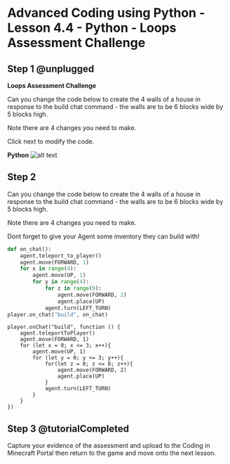 # Advanced Coding using Python - Lesson 4.4 - Python - Loops Assessment Challenge

## Step 1 @unplugged
**Loops Assessment Challenge**

Can you change the code below to create the 4 walls of a house in response to the build chat command - the walls are to be 6 blocks wide by 5 blocks high.

Note there are 4 changes you need to make.

Click next to modify the code.

**Python**
![alt text](https://advancedpython.codingcredentials.com/Lesson4/4.4/images/1.jpg?raw=true "Python")

## Step 2 
Can you change the code below to create the 4 walls of a house in response to the build chat command - the walls are to be 6 blocks wide by 5 blocks high.

Note there are 4 changes you need to make.

Dont forget to give your Agent some inventory they can build with!

```python
def on_chat():
    agent.teleport_to_player()
    agent.move(FORWARD, 1)
    for x in range(4):
        agent.move(UP, 1)
        for y in range(4):
            for z in range(9):
                agent.move(FORWARD, 2)
                agent.place(UP)
            agent.turn(LEFT_TURN)
player.on_chat("build", on_chat)
```

```template
player.onChat("build", function () {
    agent.teleportToPlayer()
    agent.move(FORWARD, 1)
    for (let x = 0; x <= 3; x++){
        agent.move(UP, 1)
        for (let y = 0; y <= 3; y++){
            for(let z = 0; z <= 8; z++){
                agent.move(FORWARD, 2)
                agent.place(UP)
            }
            agent.turn(LEFT_TURN)
        }
    }  
})
```

## Step 3 @tutorialCompleted
Capture your evidence of the assessment and upload to the Coding in Minecraft Portal then return to the game and move onto the next lesson.